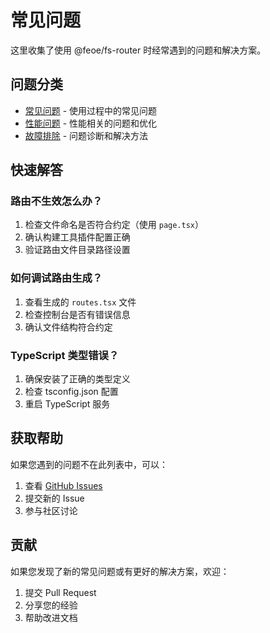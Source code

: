 # 常见问题

这里收集了使用 @feoe/fs-router 时经常遇到的问题和解决方案。

## 问题分类

- [常见问题](./common-issues.md) - 使用过程中的常见问题
- [性能问题](./performance.md) - 性能相关的问题和优化
- [故障排除](./troubleshooting.md) - 问题诊断和解决方法

## 快速解答

### 路由不生效怎么办？

1. 检查文件命名是否符合约定（使用 `page.tsx`）
2. 确认构建工具插件配置正确
3. 验证路由文件目录路径设置

### 如何调试路由生成？

1. 查看生成的 `routes.tsx` 文件
2. 检查控制台是否有错误信息
3. 确认文件结构符合约定

### TypeScript 类型错误？

1. 确保安装了正确的类型定义
2. 检查 tsconfig.json 配置
3. 重启 TypeScript 服务

## 获取帮助

如果您遇到的问题不在此列表中，可以：

1. 查看 [GitHub Issues](https://github.com/feoe/fs-router/issues)
2. 提交新的 Issue
3. 参与社区讨论

## 贡献

如果您发现了新的常见问题或有更好的解决方案，欢迎：

1. 提交 Pull Request
2. 分享您的经验
3. 帮助改进文档
